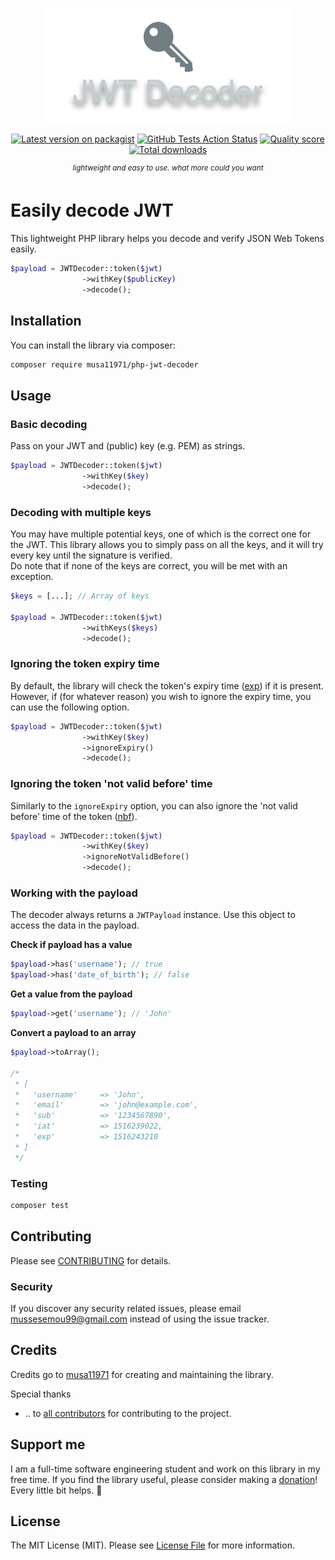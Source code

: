 <p align="center"><img src=".github/logo.png" width="400"></p>

<p align="center">
<a href="https://packagist.org/packages/musa11971/php-jwt-decoder"><img src="https://img.shields.io/packagist/v/musa11971/php-jwt-decoder.svg?style=flat-square" alt="Latest version on packagist"></a>
<a href="https://github.com/musa11971/php-jwt-decoder/actions?query=workflow%3Arun-tests+branch%3Amaster"><img src="https://img.shields.io/github/workflow/status/musa11971/php-jwt-decoder/run-tests?label=tests" alt="GitHub Tests Action Status"></a>
<a href="https://scrutinizer-ci.com/g/musa11971/php-jwt-decoder"><img src="https://img.shields.io/scrutinizer/g/musa11971/php-jwt-decoder.svg?style=flat-square" alt="Quality score"></a>
<a href="https://packagist.org/packages/musa11971/php-jwt-decoder"><img src="https://img.shields.io/packagist/dt/musa11971/php-jwt-decoder.svg?style=flat-square" alt="Total downloads"></a>
</p>

<p align="center">
  <sup><em>lightweight and easy to use. what more could you want</em></sup>
</p>

# Easily decode JWT

This lightweight PHP library helps you decode and verify JSON Web Tokens easily.

```php
$payload = JWTDecoder::token($jwt)
                ->withKey($publicKey)
                ->decode();
```

## Installation

You can install the library via composer:

```bash
composer require musa11971/php-jwt-decoder
```

## Usage

### Basic decoding
Pass on your JWT and (public) key (e.g. PEM) as strings.
```php
$payload = JWTDecoder::token($jwt)
                ->withKey($key)
                ->decode();
```

### Decoding with multiple keys
You may have multiple potential keys, one of which is the correct one for the JWT. This library allows you to simply pass on all the keys, and it will try every key until the signature is verified.  
Do note that if none of the keys are correct, you will be met with an exception.
```php
$keys = [...]; // Array of keys

$payload = JWTDecoder::token($jwt)
                ->withKeys($keys)
                ->decode();
```

### Ignoring the token expiry time
By default, the library will check the token's expiry time ([exp](https://tools.ietf.org/html/rfc7519#section-4.1.4)) if it is present. However, if (for whatever reason) you wish to ignore the expiry time, you can use the following option. 
```php
$payload = JWTDecoder::token($jwt)
                ->withKey($key)
                ->ignoreExpiry()
                ->decode();
```

### Ignoring the token 'not valid before' time
Similarly to the `ignoreExpiry` option, you can also ignore the 'not valid before' time of the token ([nbf](https://tools.ietf.org/html/rfc7519#section-4.1.5)).
```php
$payload = JWTDecoder::token($jwt)
                ->withKey($key)
                ->ignoreNotValidBefore()
                ->decode();
```

### Working with the payload
The decoder always returns a `JWTPayload` instance. Use this object to access the data in the payload.  
  
**Check if payload has a value**
```php
$payload->has('username'); // true
$payload->has('date_of_birth'); // false
```

**Get a value from the payload**
```php
$payload->get('username'); // 'John'
```

**Convert a payload to an array**
```php
$payload->toArray();

/*
 * [
 *   'username'     => 'John',
 *   'email'        => 'john@example.com',
 *   'sub'          => '1234567890',
 *   'iat'          => 1516239022,
 *   'exp'          => 1516243210
 * ]
 */
```

### Testing

``` bash
composer test
```

## Contributing

Please see [CONTRIBUTING](CONTRIBUTING.md) for details.

### Security

If you discover any security related issues, please email mussesemou99@gmail.com instead of using the issue tracker.

## Credits

Credits go to [musa11971](https://github.com/musa11971) for creating and maintaining the library.  

Special thanks  
- .. to [all contributors](../../contributors) for contributing to the project.

## Support me

I am a full-time software engineering student and work on this library in my free time. If you find the library useful, please consider making a [donation](https://www.paypal.me/musa11971)! Every little bit helps. 💜

## License

The MIT License (MIT). Please see [License File](LICENSE.md) for more information.
